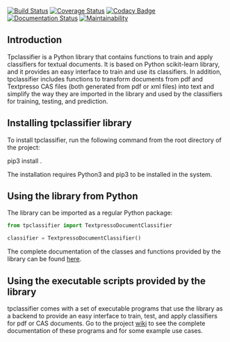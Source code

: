 [![Build Status](https://travis-ci.org/valearna/tpclassifier.svg?branch=master)](https://travis-ci.org/valearna/tpclassifier) [![Coverage Status](https://coveralls.io/repos/github/valearna/tpclassifier/badge.svg?branch=master&service=github)](https://coveralls.io/github/valearna/tpclassifier?branch=master&service=github) [![Codacy Badge](https://api.codacy.com/project/badge/Grade/16c6f91f44c5423184eb255d8c09841b)](https://www.codacy.com/app/valearna/tpclassifier?utm_source=github.com&amp;utm_medium=referral&amp;utm_content=valearna/tpclassifier&amp;utm_campaign=Badge_Grade) [![Documentation Status](https://readthedocs.org/projects/tpclassifier/badge/?version=latest)](http://tpclassifier.readthedocs.io/en/latest/?badge=latest) [![Maintainability](https://api.codeclimate.com/v1/badges/8b0b4f3b476f79cc97d5/maintainability)](https://codeclimate.com/github/valearna/tpclassifier/maintainability)

## Introduction

Tpclassifier is a Python library that contains functions to train and apply classifiers for textual documents. It is
based on Python scikit-learn library, and it provides an easy interface to train and use its classifiers. In addition,
tpclassifier includes functions to transform documents from pdf and Textpresso CAS files (both generated from pdf or xml
files) into text and simplify the way they are imported in the library and used by the classifiers for training,
testing, and prediction.

## Installing tpclassifier library

To install tpclassifier, run the following command from the root directory of the project:

pip3 install .

The installation requires Python3 and pip3 to be installed in the system.

## Using the library from Python

The library can be imported as a regular Python package:
```python
from tpclassifier import TextpressoDocumentClassifier

classifier = TextpressoDocumentClassifier()
```

The complete documentation of the classes and functions provided by the library can be found
[here](http://tpclassifier.readthedocs.io/en/latest/).

## Using the executable scripts provided by the library

tpclassifier comes with a set of executable programs that use the library as a backend to provide an easy interface
to train, test, and apply classifiers for pdf or CAS documents. Go to the project
[wiki](https://github.com/valearna/tpclassifer/wiki) to see the complete documentation of these programs and for some
example use cases.
